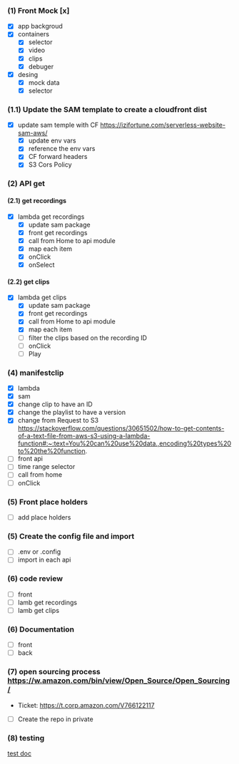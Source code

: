 ### (1) Front Mock [x]
- [x] app backgroud
- [x] containers
    - [x] selector
    - [x] video
    - [x] clips
    - [x] debuger
- [x] desing
    - [x] mock data
    - [x] selector
### (1.1) Update the SAM template to create a cloudfront dist
- [x] update sam temple with CF https://izifortune.com/serverless-website-sam-aws/
    - [x] update env vars
    - [x] reference the env vars
    - [x] CF forward headers
    - [x] S3 Cors Policy
### (2) API get
#### (2.1) get recordings
- [x] lambda get recordings
    - [x] update sam package
    - [x] front get recordings
    - [x] call from Home to api module
    - [x] map each item
    - [x] onClick 
    - [x] onSelect
#### (2.2) get clips
- [x] lambda get clips
    - [x] update sam package
    - [x] front get recordings
    - [x] call from Home to api module
    - [x] map each item
    - [ ] filter the clips based on the recording ID
    - [ ] onClick
    - [ ] Play
### (4) manifestclip
- [x] lambda
- [x] sam
- [x] change clip to have an ID
- [x] change the playlist to have a version
- [x] change from Request to S3 https://stackoverflow.com/questions/30651502/how-to-get-contents-of-a-text-file-from-aws-s3-using-a-lambda-function#:~:text=You%20can%20use%20data.,encoding%20types%20to%20the%20function.
- [ ] front api
- [ ] time range selector
- [ ] call from home 
- [ ] onClick
### (5) Front place holders
- [ ] add place holders
### (5) Create the config file and import
- [ ] .env or .config
- [ ] import in each api

### (6) code review
- [ ] front
- [ ] lamb get recordings
- [ ] lamb get clips

### (6) Documentation
- [ ] front
- [ ] back

### (7) open sourcing process https://w.amazon.com/bin/view/Open_Source/Open_Sourcing/
- Ticket: https://t.corp.amazon.com/V766122117
- [ ] Create the repo in private

### (8) testing
[test doc](tests.md)
